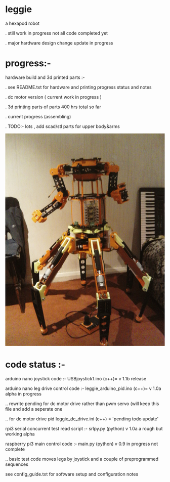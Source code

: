 # leggie

a hexapod robot

.    still work in progress not all code completed yet 

.    major hardware design change update in progress 

# progress:-

hardware build and 3d printed parts :-

.    see README.txt for hardware and printing progress status and notes

.    dc motor version ( current work in progress )

.    3d printing parts of parts 400 hrs total so far 

.    current progress (assembling)

.    TODO:- lots  , add scad/stl parts for upper body&arms

![pic1](https://github.com/achiestdragon/leggie/blob/master/IMG_20180509_050946.jpg)


# code status :-

arduino nano  joystick code :-             USBjoystick1.ino       (c++)= v 1.1b  release

arduino nano  leg drive control code :-    leggie_arduino_pid.ino (c++)= v 1.0a  alpha in progress

..   rewrite pending for dc motor drive rather than pwm servo (will keep this file and add a seperate one

..   for dc motor drive pid   leggie_dc_drive.ini  (c++) = 'pending todo update'


rpi3 serial concurrent test read script :- srlpy.py (python) v 1.0a  a rough but working alpha

raspberry pi3  main control code  :-      main.py (python) v 0.9 in progress not complete

..   basic test code moves legs by joystick and a couple of preprogrammed sequences

see config_guide.txt for software setup and configuration notes
